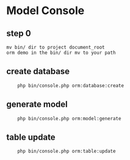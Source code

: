 # Model Console

## step 0
    mv bin/ dir to project document_root
    orm demo in the bin/ dir mv to your path
    
## create database
```angular2html
    php bin/console.php orm:database:create
```

## generate model
```angular2html
    php bin/console.php orm:model:generate
```

## table update
```angular2html
    php bin/console.php orm:table:update
```